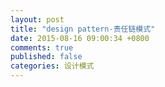 ```yaml
---
layout: post
title: "design pattern-责任链模式"
date: 2015-08-16 09:00:34 +0800
comments: true
published: false
categories: 设计模式
---
```

